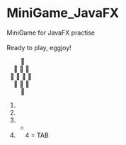# MiniGame_JavaFX

MiniGame for JavaFX practise \
\
Ready to play, eggjoy!

&nbsp; &nbsp; &nbsp; &nbsp; :egg: \
&nbsp; &nbsp; :egg: :egg: :egg: \
&nbsp; :egg: :egg: :egg: :egg: \
&nbsp; &nbsp; :egg: :egg: :egg: \
&nbsp; &nbsp; &nbsp; &nbsp; :egg:



1. &nbsp;
2. &ensp;
3. -
4. &emsp;
4 = TAB &nbsp;
